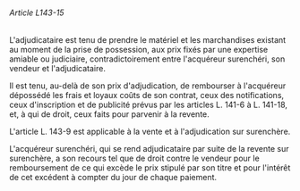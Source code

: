 ###### Article L143-15

L'adjudicataire est tenu de prendre le matériel et les marchandises existant au moment de la prise de possession, aux prix fixés par une expertise amiable ou judiciaire, contradictoirement entre l'acquéreur surenchéri, son vendeur et l'adjudicataire.

Il est tenu, au-delà de son prix d'adjudication, de rembourser à l'acquéreur dépossédé les frais et loyaux coûts de son contrat, ceux des notifications, ceux d'inscription et de publicité prévus par les articles L. 141-6 à L. 141-18, et, à qui de droit, ceux faits pour parvenir à la revente.

L'article L. 143-9 est applicable à la vente et à l'adjudication sur surenchère.

L'acquéreur surenchéri, qui se rend adjudicataire par suite de la revente sur surenchère, a son recours tel que de droit contre le vendeur pour le remboursement de ce qui excède le prix stipulé par son titre et pour l'intérêt de cet excédent à compter du jour de chaque paiement.

